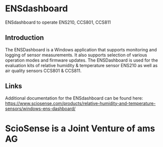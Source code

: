 # ENSdashboard
ENSdashboard to operate ENS210, CCS801, CCS811

## Introduction
The ENSDashboard is a Windows application that supports monitoring and logging of sensor measurements. It also supports selection of various operation modes and firmware updates. The ENSDashboard is used for the evaluation kits of relative humidity & temperature sensor ENS210 as well as air quality sensors CCS801 & CCS811. 

## Links
Additional documentation for the ENSdashboard can be found here:
https://www.sciosense.com/products/relative-humidity-and-temperature-sensors/windows-ens-dashboard/

# ScioSense is a Joint Venture of ams AG
